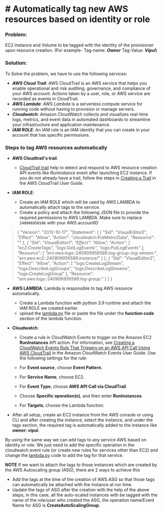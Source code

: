 
# # Automatically tag new AWS resources based on identity or role
### Problem:
EC2 instance and Volume to be tagged with the identity of the provisioner upon resource creation. (For example- Tag-name: **_Owner_** Tag-Value: **_Vipul_**)

### Solution:

To Solve the problem, we have to use the following services:

- **_AWS Cloud Trail_**: AWS CloudTrail is an AWS service that helps you enable operational and risk auditing, governance, and compliance of your AWS account. Actions taken by a user, role, or AWS service are recorded as events in CloudTrail.
- **_AWS Lambda_**: AWS _Lambda_ is a serverless compute service for running code without having to provision or manage servers.
- **_Cloudwatch_**: Amazon CloudWatch collects and visualizes real-time logs, metrics, and event data in automated dashboards to streamline your infrastructure and application maintenance.
- **_IAM ROLE_**: An IAM role is an IAM identity that you can create in your account that has specific permissions.

### Steps to tag AWS resources automatically
-  **AWS Cloudtrail's trail**.
    - [CloudTrail trail](https://docs.aws.amazon.com/awscloudtrail/latest/userguide/cloudtrail-concepts.html#cloudtrail-concepts-trails) help to detect and respond to AWS resource creation API events like _RunInstance_ event after launching EC2 instance. If you do not already have a trail, follow the steps in [Creating a Trail](https://docs.aws.amazon.com/awscloudtrail/latest/userguide/cloudtrail-create-a-trail-using-the-console-first-time.html) in the AWS CloudTrail User Guide.

- **IAM ROLE**:

    - Create an IAM ROLE which will be used by AWS LAMBDA to automatically attach tags to the service.
    - Create a policy and attach the following JSON file to provide the required permissions to AWS LAMBDA. Make sure to replace `240906956586` with your AWS accountID
    
> {
	"Version": "2012-10-17",
	"Statement": [
    	{
        	"Sid": "VisualEditor0",
        	"Effect": "Allow",
        	"Action": "cloudwatch:PutMetricData",
        	"Resource": "*"
    	},
    	{
        	"Sid": "VisualEditor1",
        	"Effect": "Allow",
        	"Action": [
            	"ec2:CreateTags",
            	"logs:GetLogEvents",
            	"logs:PutLogEvents"
        	],
        	"Resource": [
            	"arn:aws:logs:*:240906956586:log-group:*:log-stream:*",
            	"arn:aws:ec2:*:240906956586:instance/*"
        	]
    	},
    	{
        	"Sid": "VisualEditor2",
        	"Effect": "Allow",
        	"Action": [
            	"logs:CreateLogStream",
            	"logs:DescribeLogGroups",
            	"logs:DescribeLogStreams",
            	"logs:CreateLogGroup"
        	],
        	"Resource": "arn:aws:logs:*:240906956586:log-group:*"
    	}
	]
}


- **AWS LAMBDA**: Lambda is responsible to tag AWS resource automatically.

    - Create a Lambda function with _python 3.9_ runtime and attach the IAM ROLE we created earlier.
    - upload the [lambda.py](https://github.com/vipulJain05/AutoTagResource/blob/master/lambda.py) file or paste the file under the **function code** section of the lambda function.
- **Cloudwatch**:

    - Create a rule in CloudWatch Events to trigger on the Amazon EC2  **RunInstances**  API action. For information, see  [Creating a CloudWatch Events Rule That Triggers on an AWS API Call Using AWS CloudTrail](https://docs.aws.amazon.com/AmazonCloudWatch/latest/events/Create-CloudWatch-Events-CloudTrail-Rule.html)  in the Amazon CloudWatch Events User Guide. Use the following settings for the rule:

   	 -   For  **Event source**, choose  **Event Pattern**.
   	 -   For  **Service Name**, choose EC2.
   	 -   For  **Event Type**, choose  **AWS API Call via CloudTrail**.
   	 -   Choose  **Specific operation(s)**, and then enter  **RunInstances**.
   	 -   For  **Targets**, choose the Lambda function.


- After all setup, create an EC2 instance from the AWS console or using CLI and after creating the instance, select the instance, and under the tags section, the required tag is automatically added to the instance like **owner: vipul**.

By using the same way we can add tags to any service AWS based on identity or role. We just need to add the specific operation in the cloudwatch event rule (or create new rules for services other than EC2) and change the [lambda.py](https://github.com/vipulJain05/AutoTagResource/blob/master/lambda.py) code to add the tag for that service.

**NOTE** If we want to attach the tags to those instances which are created by the AWS Autoscaling group (ASG), there are 2 ways to achieve this

- Add the tags at the time of the creation of AWS ASG so that those tags can automatically be attached with the instance at run time.
- Update the tags of ASG after the creation with the help of the above steps, in this case, all the auto-scaled instances with be tagged with the name of the role/user who created the ASG, the operation name/Event Name for ASG is **CreateAutoScalingGroup**.



